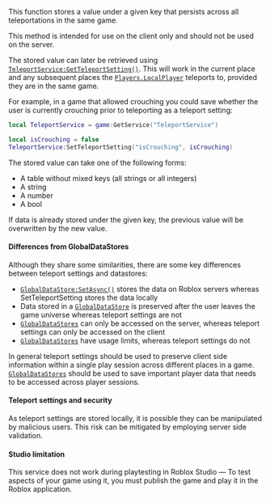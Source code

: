 This function stores a value under a given key that persists across all
teleportations in the same game.

This method is intended for use on the client only and should not be used
on the server.

The stored value can later be retrieved using
[`TeleportService:GetTeleportSetting()`](https://create.roblox.com/docs/reference/engine/classes/TeleportService#GetTeleportSetting). This will work in the
current place and any subsequent places the [`Players.LocalPlayer`](https://create.roblox.com/docs/reference/engine/classes/Players#LocalPlayer)
teleports to, provided they are in the same game.

For example, in a game that allowed crouching you could save whether the
user is currently crouching prior to teleporting as a teleport setting:
```lua
local TeleportService = game:GetService("TeleportService")

local isCrouching = false
TeleportService:SetTeleportSetting("isCrouching", isCrouching)
```

The stored value can take one of the following forms:

- A table without mixed keys (all strings or all integers)
- A string
- A number
- A bool

If data is already stored under the given key, the previous value will be
overwritten by the new value.
#### Differences from GlobalDataStores

Although they share some similarities, there are some key differences
between teleport settings and datastores:

- [`GlobalDataStore:SetAsync()`](https://create.roblox.com/docs/reference/engine/classes/GlobalDataStore#SetAsync) stores the data on Roblox servers
whereas SetTeleportSetting stores the data locally
- Data stored in a [`GlobalDataStore`](https://create.roblox.com/docs/reference/engine/classes/GlobalDataStore) is preserved after the user
leaves the game universe whereas teleport settings are not
- [`GlobalDataStores`](https://create.roblox.com/docs/reference/engine/classes/GlobalDataStore) can only be accessed on the
server, whereas teleport settings can only be accessed on the client
- [`GlobalDataStores`](https://create.roblox.com/docs/reference/engine/classes/GlobalDataStore) have usage limits, whereas
teleport settings do not

In general teleport settings should be used to preserve client side
information within a single play session across different places in a
game. [`GlobalDataStores`](https://create.roblox.com/docs/reference/engine/classes/GlobalDataStore) should be used to save
important player data that needs to be accessed across player sessions.
#### Teleport settings and security

As teleport settings are stored locally, it is possible they can be
manipulated by malicious users. This risk can be mitigated by employing
server side validation.
#### Studio limitation

This service does not work during playtesting in Roblox Studio — To
test aspects of your game using it, you must publish the game and play it
in the Roblox application.